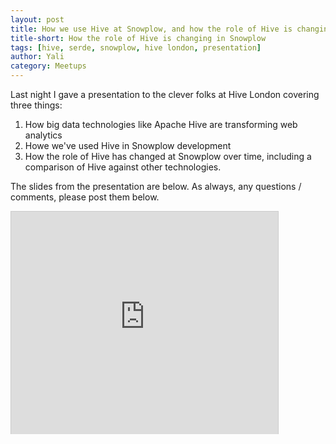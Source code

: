 ```yaml
---
layout: post
title: How we use Hive at Snowplow, and how the role of Hive is changing. (Slides from our presentation to Hive London.)
title-short: How the role of Hive is changing in Snowplow
tags: [hive, serde, snowplow, hive london, presentation]
author: Yali
category: Meetups
---
```


Last night I gave a presentation to the clever folks at Hive London covering three things:

1. How big data technologies like Apache Hive are transforming web analytics
2. Howe we've used Hive in Snowplow development
3. How the role of Hive has changed at Snowplow over time, including a comparison of Hive against other technologies.

The slides from the presentation are below. As always, any questions / comments, please post them below.

<iframe src="http://www.slideshare.net/slideshow/embed_code/14696456" width="427" height="356" frameborder="0" marginwidth="0" marginheight="0" scrolling="no" style="border:1px solid #CCC;border-width:1px 1px 0;margin-bottom:5px" >  </iframe>
